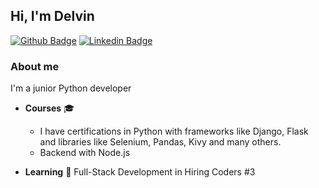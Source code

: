 ## Hi, I'm Delvin
[![Github Badge](https://img.shields.io/badge/-Github-000?style=flat-square&logo=Github&logoColor=white&link=https://github.com/delvin-pf)](https://github.com/delvin-pf)
[![Linkedin Badge](https://img.shields.io/badge/-LinkedIn-blue?style=flat-square&logo=Linkedin&logoColor=white&link=https://www.linkedin.com/in/delvinperez/)](https://www.linkedin.com/in/delvinperez)

### About me

I'm a junior Python developer


- **Courses**  :mortar_board: 
  - I have certifications in Python with frameworks like Django, Flask and libraries like Selenium, Pandas, Kivy and many others.
  - Backend with Node.js


- **Learning** :pencil: Full-Stack Development in Hiring Coders #3



<!---
delvin-pf/delvin-pf is a ✨ special ✨ repository because its `README.md` (this file) appears on your GitHub profile.
You can click the Preview link to take a look at your changes.
--->
